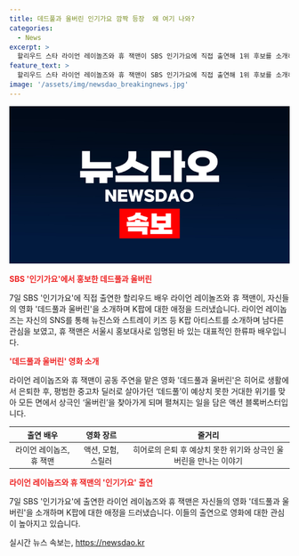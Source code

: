 ```yaml
---
title: 데드풀과 울버린 인기가요 깜짝 등장  왜 여기 나와?
categories:
  - News
excerpt: >
  할리우드 스타 라이언 레이놀즈와 휴 잭맨이 SBS 인기가요에 직접 출연해 1위 후보를 소개하며 K팝에 대한 애정을 드러냈다. 이들은 뉴진스와 이영지 투어스를 직접 소개하고, 개봉을 앞둔 영화 데드풀과 울버린을 홍보했다. 라이언 레이놉즈는 SNS를 통해 K팝 아티스트에 대한 특별한 관심을 보여주었고, 휴 잭맨은 서울시 홍보대사로 임명되는 등 한국에 친분이 깊다. 두 배우는 같은 영화에 출연하여 한국을 방문했고, 이 영화는 히어로 생활에서 은퇴한 데드풀이 울버린을 찾아가며 벌어지는 이야기를 담고 있다. 
feature_text: >
  할리우드 스타 라이언 레이놀즈와 휴 잭맨이 SBS 인기가요에 직접 출연해 1위 후보를 소개하며 K팝에 대한 애정을 드러냈다. 이들은 뉴진스와 이영지 투어스를 직접 소개하고, 개봉을 앞둔 영화 데드풀과 울버린을 홍보했다. 라이언 레이놉즈는 SNS를 통해 K팝 아티스트에 대한 특별한 관심을 보여주었고, 휴 잭맨은 서울시 홍보대사로 임명되는 등 한국에 친분이 깊다. 두 배우는 같은 영화에 출연하여 한국을 방문했고, 이 영화는 히어로 생활에서 은퇴한 데드풀이 울버린을 찾아가며 벌어지는 이야기를 담고 있다. 
image: '/assets/img/newsdao_breakingnews.jpg'
---
```


<p><img src="/assets/img/newsdao_breakingnews.jpg" alt="ontimetimes 속보" /></p>

<p><b><span style="color: #ee2323;">SBS '인기가요'에서 홍보한 데드풀과 울버린</span></b></p>

<p data-ke-size="size16">7일 SBS '인기가요'에 직접 출연한 할리우드 배우 라이언 레이놀즈와 휴 잭맨이, 자신들의 영화 '데드풀과 울버린'을 소개하며 K팝에 대한 애정을 드러냈습니다. 라이언 레이놉즈는 자신의 SNS를 통해 뉴진스와 스트레이 키즈 등 K팝 아티스트를 소개하며 남다른 관심을 보였고, 휴 잭맨은 서울시 홍보대사로 임명된 바 있는 대표적인 한류파 배우입니다. </p>

<p><b><span style="color: #ee2323;">'데드풀과 울버린' 영화 소개</span></b></p>

<p data-ke-size="size16">라이언 레이놉즈와 휴 잭맨이 공동 주연을 맡은 영화 '데드풀과 울버린'은 히어로 생활에서 은퇴한 후, 평범한 중고차 딜러로 살아가던 ‘데드풀’이 예상치 못한 거대한 위기를 맞아 모든 면에서 상극인 ‘울버린’을 찾아가게 되며 펼쳐지는 일을 담은 액션 블록버스터입니다.</p>

<table>
<thead>
    <tr>
        <th style="text-align: center;">출연 배우</th>
        <th style="text-align: center;">영화 장르</th>
        <th style="text-align: center;">줄거리</th>
    </tr>
</thead>
<tbody>
    <tr>
        <td style="text-align: center;">라이언 레이놉즈, 휴 잭맨</td>
        <td style="text-align: center;">액션, 모험, 스릴러</td>
        <td style="text-align: center;">히어로의 은퇴 후 예상치 못한 위기와 상극인 울버린을 만나는 이야기</td>
    </tr>
</tbody>
</table>

<p><b><span style="color: #ee2323;">라이언 레이놉즈와 휴 잭맨의 '인기가요' 출연</span></b></p>

<p data-ke-size="size16">7일 SBS '인기가요'에 출연한 라이언 레이놉즈와 휴 잭맨은 자신들의 영화 '데드풀과 울버린'을 소개하며 K팝에 대한 애정을 드러냈습니다. 이들의 출연으로 영화에 대한 관심이 높아지고 있습니다.</p>
실시간 뉴스 속보는, <a href="https://newsdao.kr" rel="dofollow">https://newsdao.kr</a>


